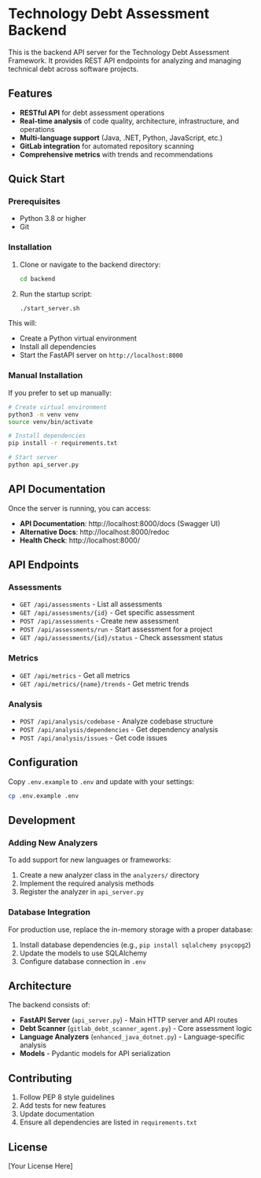 # Technology Debt Assessment Backend

This is the backend API server for the Technology Debt Assessment Framework. It provides REST API endpoints for analyzing and managing technical debt across software projects.

## Features

- **RESTful API** for debt assessment operations
- **Real-time analysis** of code quality, architecture, infrastructure, and operations
- **Multi-language support** (Java, .NET, Python, JavaScript, etc.)
- **GitLab integration** for automated repository scanning
- **Comprehensive metrics** with trends and recommendations

## Quick Start

### Prerequisites

- Python 3.8 or higher
- Git

### Installation

1. Clone or navigate to the backend directory:
   ```bash
   cd backend
   ```

2. Run the startup script:
   ```bash
   ./start_server.sh
   ```

This will:
- Create a Python virtual environment
- Install all dependencies
- Start the FastAPI server on `http://localhost:8000`

### Manual Installation

If you prefer to set up manually:

```bash
# Create virtual environment
python3 -m venv venv
source venv/bin/activate

# Install dependencies
pip install -r requirements.txt

# Start server
python api_server.py
```

## API Documentation

Once the server is running, you can access:

- **API Documentation**: http://localhost:8000/docs (Swagger UI)
- **Alternative Docs**: http://localhost:8000/redoc
- **Health Check**: http://localhost:8000/

## API Endpoints

### Assessments
- `GET /api/assessments` - List all assessments
- `GET /api/assessments/{id}` - Get specific assessment
- `POST /api/assessments` - Create new assessment
- `POST /api/assessments/run` - Start assessment for a project
- `GET /api/assessments/{id}/status` - Check assessment status

### Metrics
- `GET /api/metrics` - Get all metrics
- `GET /api/metrics/{name}/trends` - Get metric trends

### Analysis
- `POST /api/analysis/codebase` - Analyze codebase structure
- `POST /api/analysis/dependencies` - Get dependency analysis
- `POST /api/analysis/issues` - Get code issues

## Configuration

Copy `.env.example` to `.env` and update with your settings:

```bash
cp .env.example .env
```

## Development

### Adding New Analyzers

To add support for new languages or frameworks:

1. Create a new analyzer class in the `analyzers/` directory
2. Implement the required analysis methods
3. Register the analyzer in `api_server.py`

### Database Integration

For production use, replace the in-memory storage with a proper database:

1. Install database dependencies (e.g., `pip install sqlalchemy psycopg2`)
2. Update the models to use SQLAlchemy
3. Configure database connection in `.env`

## Architecture

The backend consists of:

- **FastAPI Server** (`api_server.py`) - Main HTTP server and API routes
- **Debt Scanner** (`gitlab_debt_scanner_agent.py`) - Core assessment logic
- **Language Analyzers** (`enhanced_java_dotnet.py`) - Language-specific analysis
- **Models** - Pydantic models for API serialization

## Contributing

1. Follow PEP 8 style guidelines
2. Add tests for new features
3. Update documentation
4. Ensure all dependencies are listed in `requirements.txt`

## License

[Your License Here]
